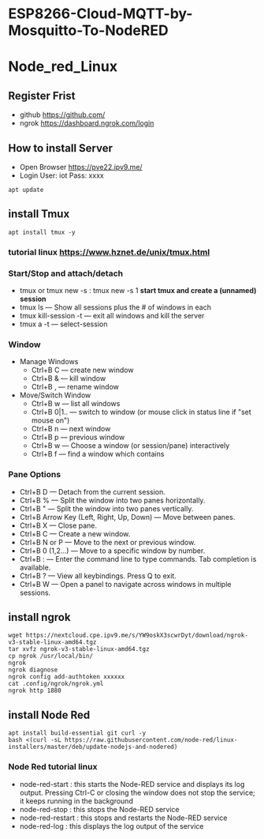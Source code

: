 # ESP8266-Cloud-MQTT-by-Mosquitto-To-NodeRED

# Node_red_Linux

## Register Frist
* github https://github.com/
* ngrok https://dashboard.ngrok.com/login


## How to install Server

* Open Browser https://pve22.ipv9.me/
* Login User: iot Pass: xxxx

```
apt update
```

## install Tmux
```
apt install tmux -y
```
### tutorial linux https://www.hznet.de/unix/tmux.html

### Start/Stop and attach/detach
* tmux or tmux new -s <session-name> : tmux new -s 1  **start tmux and create a (unnamed) session**
* tmux ls                                             — Show all sessions plus the # of windows in each
* tmux kill-session -t <session-number>               — exit all windows and kill the server
* tmux a -t <session-number>                          — select-session 

### Window 
* Manage Windows
  * Ctrl+B C          — create new window
  * Ctrl+B &          — kill window
  * Ctrl+B ,          — rename window
* Move/Switch Window
  * Ctrl+B w          — list all windows
  * Ctrl+B 0|1..      — switch to window <x> (or mouse click in status line if "set mouse on")
  * Ctrl+B n          — next window
  * Ctrl+B p          — previous window
  * Ctrl+B w          — Choose a window (or session/pane) interactively
  * Ctrl+B f <text>   — find a window which contains <text>
  
### Pane Options
* Ctrl+B D — Detach from the current session.
* Ctrl+B % — Split the window into two panes horizontally.
* Ctrl+B " — Split the window into two panes vertically.
* Ctrl+B Arrow Key (Left, Right, Up, Down) — Move between panes.
* Ctrl+B X — Close pane.
* Ctrl+B C — Create a new window.
* Ctrl+B N or P — Move to the next or previous window.
* Ctrl+B 0 (1,2...) — Move to a specific window by number.
* Ctrl+B : — Enter the command line to type commands. Tab completion is available.
* Ctrl+B ? — View all keybindings. Press Q to exit.
* Ctrl+B W — Open a panel to navigate across windows in multiple sessions.

## install ngrok
```
wget https://nextcloud.cpe.ipv9.me/s/YW9oskX3scwrDyt/download/ngrok-v3-stable-linux-amd64.tgz
tar xvfz ngrok-v3-stable-linux-amd64.tgz
cp ngrok /usr/local/bin/
ngrok
ngrok diagnose
ngrok config add-authtoken xxxxxx
cat .config/ngrok/ngrok.yml
ngrok http 1880
```

## install Node Red
```
apt install build-essential git curl -y
bash <(curl -sL https://raw.githubusercontent.com/node-red/linux-installers/master/deb/update-nodejs-and-nodered)
```
### Node Red tutorial linux
* node-red-start : this starts the Node-RED service and displays its log output. Pressing Ctrl-C or closing the window does not stop the service; it keeps running in the background
* node-red-stop : this stops the Node-RED service
* node-red-restart : this stops and restarts the Node-RED service
* node-red-log : this displays the log output of the service
